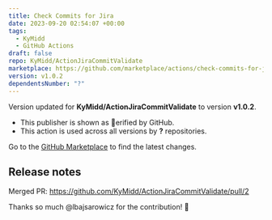 ```yaml
---
title: Check Commits for Jira
date: 2023-09-20 02:54:07 +00:00
tags:
  - KyMidd
  - GitHub Actions
draft: false
repo: KyMidd/ActionJiraCommitValidate
marketplace: https://github.com/marketplace/actions/check-commits-for-jira
version: v1.0.2
dependentsNumber: "?"
---
```



Version updated for **KyMidd/ActionJiraCommitValidate** to version **v1.0.2**.
- This publisher is shown as erified by GitHub.
- This action is used across all versions by **?** repositories.

Go to the [GitHub Marketplace](https://github.com/marketplace/actions/check-commits-for-jira) to find the latest changes.

## Release notes

Merged PR: https://github.com/KyMidd/ActionJiraCommitValidate/pull/2

Thanks so much @lbajsarowicz for the contribution! 🚀 
